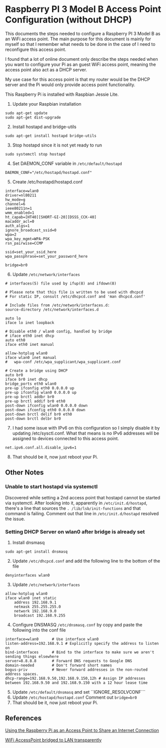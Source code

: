 # Raspberry PI 3 Model B Access Point Configuration (without DHCP)
This documents the steps needed to configure a Raspberry PI 3 Model B as an WiFi access point.  The main purpose for this document is mainly for myself so that I remember what needs to be done in the case of I need to reconfigure this access point.

I found that a lot of online document only describe the steps needed when you want to configure your Pi as an guest WiFi access point, meaning the access point also act as a DHCP server.

My use case for this access point is that my router would be the DHCP server and the Pi would only provide access point functionality.

This Raspberry Pi is installed with Raspbian Jessie Lite.

1. Update your Raspbian installation
```
sudo apt-get update
sudo apt-get dist-upgrade
```

2. Install hostapd and bridge-utils
```
sudo apt-get install hostapd bridge-utils
```
3. Stop hostapd since it is not yet ready to run
```
sudo systemctl stop hostapd
```

4. Set DAEMON_CONF variable in ```/etc/default/hostapd```
```
DAEMON_CONF="/etc/hostapd/hostapd.conf"
```

5. Create /etc/hostapd/hostapd.conf
```
interface=wlan0
driver=nl80211
hw_mode=g
channel=6
ieee80211n=1
wmm_enabled=1
ht_capab=[HT40][SHORT-GI-20][DSSS_CCK-40]
macaddr_acl=0
auth_algs=1
ignore_broadcast_ssid=0
wpa=2
wpa_key_mgmt=WPA-PSK
rsn_pairwise=CCMP

ssid=set_your_ssid_here
wpa_passphrase=set_your_password_here

bridge=br0
```

6. Update ```/etc/network/interfaces```
```
# interfaces(5) file used by ifup(8) and ifdown(8)

# Please note that this file is written to be used with dhcpcd
# For static IP, consult /etc/dhcpcd.conf and 'man dhcpcd.conf'

# Include files from /etc/network/interfaces.d:
source-directory /etc/network/interfaces.d

auto lo
iface lo inet loopback

# Disable eth0 / wlan0 config, handled by bridge
# iface eth0 inet dhcp
auto eth0
iface eth0 inet manual

allow-hotplug wlan0
iface wlan0 inet manual
#   wpa-conf /etc/wpa_supplicant/wpa_supplicant.conf

# Create a bridge using DHCP
auto br0
iface br0 inet dhcp
bridge_ports eth0 wlan0
pre-up ifconfig eth0 0.0.0.0 up
pre-up ifconfig wlan0 0.0.0.0 up
pre-up brctl addbr br0
pre-up brctl addif br0 eth0
post-down ifconfig wlan0 0.0.0.0 down
post-down ifconfig eth0 0.0.0.0 down
post-down brctl delif br0 eth0
post-down brctl delbr br0
```

7. I had some issue with IPv6 on this configuration so I simply disable it by updating /etc/sysctl.conf.  What that means is no IPv6 addresses will be assigned to devices connected to this access point.
```
net.ipv6.conf.all.disable_ipv6=1
```

8. That should be it, now just reboot your Pi.

## Other Notes
### Unable to start hostapd via systemctl
Discovered while setting a 2nd access point that hostapd cannot be started via systemctl.  After looking into it, apparently in ```/etc/init.d/hostapd```, there's a line that sources the ```. /lib/lsb/init-functions``` and that command is failing.  Comment out that line in ```/etc/init.d/hostapd``` resolved the issue.
### Setting DHCP Server on wlan0 after bridge is already set
1. Install dnsmasq
```
sudo apt-get install dnsmasq
```
2. Update ```/etc/dhcpcd.conf``` and add the following line to the bottom of the file
```
denyinterfaces wlan0
```
3. Update ```/etc/network/interfaces```
```
allow-hotplug wlan0  
iface wlan0 inet static  
    address 192.168.9.1
    netmask 255.255.255.0
    network 192.168.9.0
    broadcast 192.168.9.255
```
4. Configure DNSMASQ ```/etc/dnsmasq.conf``` by copy and paste the following into the conf file
```
interface=wlan0      # Use interface wlan0  
listen-address=192.168.9.1 # Explicitly specify the address to listen on  
bind-interfaces      # Bind to the interface to make sure we aren't sending things elsewhere  
server=8.8.8.8       # Forward DNS requests to Google DNS  
domain-needed        # Don't forward short names  
bogus-priv           # Never forward addresses in the non-routed address spaces.  
dhcp-range=192.168.9.50,192.168.9.150,12h # Assign IP addresses between 192.168.9.50 and 192.168.9.150 with a 12 hour lease time
```
5. Update ```/etc/default/dnsmasq``` and set ``IGNORE_RESOLVCONF```
6. Update ```/etc/hostapd/hostapd.conf```
Comment out ```bridge=br0```
7. That should be it, now just reboot your Pi.

## References
[Using the Raspberry Pi as an Access Point to Share an Internet Connection](https://www.raspberrypi.org/documentation/configuration/wireless/access-point.md)

[WiFi AccessPoint bridged to LAN transparently](https://raspberrypi.stackexchange.com/questions/14318/wifi-accesspoint-bridged-to-lan-transparently)
